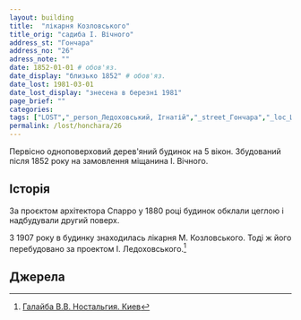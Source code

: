 ```yaml
---
layout: building
title:  "лікарня Козловського"
title_orig: "садиба І. Вічного"
address_st: "Гончара" 
address_no: "26"
adress_note: ""
date: 1852-01-01 # обов'яз.
date_display: "близько 1852" # обов'яз.
date_lost: 1981-03-01
date_lost_display: "знесена в березні 1981"
page_brief: ""
categories:
tags: ["LOST","_person_Ледоховський, Ігнатій","_street_Гончара","_loc_Центр міста"]
permalink: /lost/honchara/26
---
```


Первісно одноповерховий дерев'яний будинок на 5 вікон. Збудований після 1852 року на замовлення міщанина І. Вічного.

## Історія

За проєктом архітектора Спарро у 1880 році будинок обклали цеглою і надбудували другий поверх. 

З 1907 року в будинку знаходилась лікарня М. Козловського. Тоді ж його перебудовано за проектом І. Ледоховського.[^1]


## Джерела
[^1]: [Галайба В.В. Ностальгия. Киев](http://142.93.225.226/gonch/index.html?x=85&y=128)  